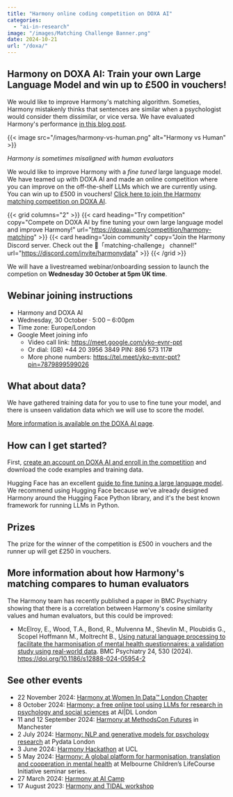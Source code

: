 ```yaml
---
title: "Harmony online coding competition on DOXA AI"
categories: 
  - "ai-in-research"
image: "/images/Matching Challenge Banner.png"
date: 2024-10-21
url: "/doxa/"
---
```


## Harmony on DOXA AI: Train your own Large Language Model and win up to £500 in vouchers!

We would like to improve Harmony's matching algorithm. Someties, Harmony mistakenly thinks that sentences are similar when a psychologist would consider them dissimilar, or vice versa. We have evaluated Harmony's performance [in this blog post](/nlp-semantic-text-matching/measuring-the-performance-of-nlp-algorithms/).


{{< image src="/images/harmony-vs-human.png" alt="Harmony vs Human" >}}

*Harmony is sometimes misaligned with human evaluators*


We would like to improve Harmony with a *fine tuned* large language model. We have teamed up with DOXA AI and made an online competition where you can improve on the off-the-shelf LLMs which we are currently using. You can win up to £500 in vouchers! [Click here to join the Harmony matching competition on DOXA AI](https://doxaai.com/competition/harmony-matching).


{{< grid columns="2" >}}
  {{< card heading="Try competition" copy="Compete on DOXA AI by fine tuning your own large language model and improve Harmony!" url="https://doxaai.com/competition/harmony-matching" >}}
  {{< card heading="Join community" copy="Join the Harmony Discord server. Check out the 🏅「matching-challenge」 channel!" url="https://discord.com/invite/harmonydata" >}}
{{< /grid >}}



We will have a livestreamed webinar/onboarding session to launch the competion on **Wednesday 30 October at 5pm UK time**.


## Webinar joining instructions

* Harmony and DOXA AI
* Wednesday, 30 October · 5:00 – 6:00pm
* Time zone: Europe/London
* Google Meet joining info
  * Video call link: https://meet.google.com/yko-evnr-ppt
  * Or dial: ‪(GB) +44 20 3956 3849‬ PIN: ‪886 573 117‬#
  * More phone numbers: https://tel.meet/yko-evnr-ppt?pin=7879899599026


## What about data?

We have gathered training data for you to use to fine tune your model, and there is unseen validation data which we will use to score the model.

[More information is available on the DOXA AI page](https://doxaai.com/competition/harmony-matching).

## How can I get started?

First, [create an account on DOXA AI and enroll in the competition](https://doxaai.com/competition/harmony-matching) and download the code examples and training data.

Hugging Face has an excellent [guide to fine tuning a large language model](https://huggingface.co/docs/transformers/en/training). We recommend using Hugging Face because we've already designed Harmony around the Hugging Face Python library, and it's the best known framework for running LLMs in Python.

## Prizes

The prize for the winner of the competition is £500 in vouchers and the runner up will get £250 in vouchers.

## More information about how Harmony's matching compares to human evaluators

The Harmony team has recently published a paper in BMC Psychiatry showing that there is a correlation between Harmony's cosine similarity values and human evaluators, but this could be improved:

* McElroy, E., Wood, T.A., Bond, R., Mulvenna M., Shevlin M., Ploubidis G., Scopel Hoffmann M., Moltrecht B., [Using natural language processing to facilitate the harmonisation of mental health questionnaires: a validation study using real-world data](/ai-in-mental-health/bmc-psychiatry-paper/). BMC Psychiatry 24, 530 (2024). https://doi.org/10.1186/s12888-024-05954-2



## See other events

* 22 November 2024: [Harmony at Women In Data™️ London Chapter](/open-source-for-social-science/women-in-data/)
* 8 October 2024: [Harmony: a free online tool using LLMs for research in psychology and social sciences](/psychology-ai-tool/aidl-meetup/)  at AI|DL London
* 11 and 12 September 2024: [Harmony at MethodsCon Futures](/ai-in-mental-health/harmony-at-methodscon-futures/
) in Manchester
* 2 July 2024: [Harmony: NLP and generative models for psychology research](/open-source-for-social-science/pydata-meetup/)  at Pydata London
* 3 June 2024: [Harmony Hackathon](/open-source-for-social-science/hackathon/) at UCL
* 5 May 2024: [Harmony: A global platform for harmonisation, translation and cooperation in mental health](/ai-in-mental-health/harmony-at-lifecourse-seminar/) at  Melbourne Children’s LifeCourse Initiative seminar series.
* 27 March 2024: [Harmony at AI Camp](/psychology-ai-tool/aicamp-meetup/)
* 17 August 2023: [Harmony and TIDAL workshop](/ai-in-mental-health/harmony-and-tidal-workshop)
